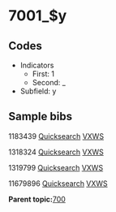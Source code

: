 # 7001\_$y

## Codes

-   Indicators
    -   First: 1
    -   Second: \_
-   Subfield: y

## Sample bibs

1183439 [Quicksearch](https://search.library.yale.edu/catalog/1183439) [VXWS](http://prodorbis.library.yale.edu:7014/vxws/GetHoldingsService?bibId=1183439)

1318324 [Quicksearch](https://search.library.yale.edu/catalog/1318324) [VXWS](http://prodorbis.library.yale.edu:7014/vxws/GetHoldingsService?bibId=1318324)

1319799 [Quicksearch](https://search.library.yale.edu/catalog/1319799) [VXWS](http://prodorbis.library.yale.edu:7014/vxws/GetHoldingsService?bibId=1319799)

11679896 [Quicksearch](https://search.library.yale.edu/catalog/11679896) [VXWS](http://prodorbis.library.yale.edu:7014/vxws/GetHoldingsService?bibId=11679896)

**Parent topic:**[700](../../tags/700/700.md)

